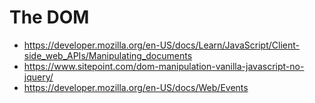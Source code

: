 # The DOM

- https://developer.mozilla.org/en-US/docs/Learn/JavaScript/Client-side_web_APIs/Manipulating_documents
- https://www.sitepoint.com/dom-manipulation-vanilla-javascript-no-jquery/
- https://developer.mozilla.org/en-US/docs/Web/Events
